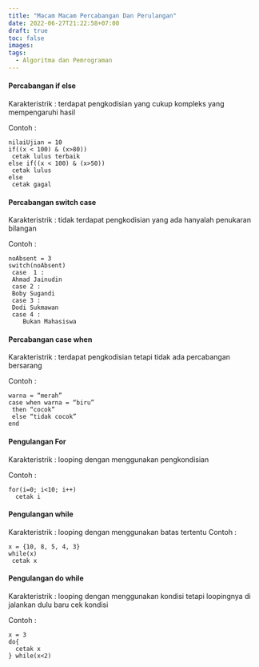 ```yaml
---
title: "Macam Macam Percabangan Dan Perulangan"
date: 2022-06-27T21:22:58+07:00
draft: true
toc: false
images:
tags:
  - Algoritma dan Pemrograman
---
```


#### Percabangan if else
Karakteristrik : terdapat pengkodisian yang cukup kompleks yang mempengaruhi hasil

Contoh :
```
nilaiUjian = 10
if((x < 100) & (x>80))
 cetak lulus terbaik
else if((x < 100) & (x>50))
 cetak lulus
else
 cetak gagal
```

#### Percabangan switch case
Karakteristrik : tidak terdapat pengkodisian yang ada hanyalah penukaran bilangan

Contoh :
```
noAbsent = 3
switch(noAbsent)
 case  1 :
 Ahmad Jainudin
 case 2 :
 Boby Sugandi
 case 3 :
 Dodi Sukmawan
 case 4 :
	Bukan Mahasiswa
```

#### Percabangan case when
Karakteristrik : terdapat pengkodisian tetapi tidak ada percabangan bersarang

Contoh :
```
warna = “merah”
case when warna = “biru”
 then “cocok”
 else “tidak cocok”
end
```

#### Pengulangan For
Karakteristrik : looping dengan menggunakan pengkondisian

Contoh :
```
for(i=0; i<10; i++)
  cetak i
```

#### Pengulangan while
Karakteristrik : looping dengan menggunakan batas tertentu
Contoh :
```
x = {10, 8, 5, 4, 3}
while(x)
 cetak x
```

#### Pengulangan do while
Karakteristrik : looping dengan menggunakan kondisi tetapi loopingnya di jalankan dulu baru cek kondisi

Contoh :
```
x = 3
do{
  cetak x	
} while(x<2)
```